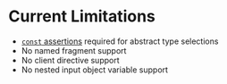 # Current Limitations

- [`const` assertions](https://www.typescriptlang.org/docs/handbook/release-notes/typescript-3-4.html#const-assertions) required for abstract type selections
- No named fragment support
- No client directive support
- No nested input object variable support

